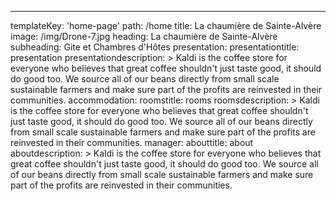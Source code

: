 ---
templateKey: 'home-page'
path: /home
title: La chaumière de Sainte-Alvère
image: /img/Drone-7.jpg
heading: La chaumière de Sainte-Alvère
subheading: Gite et Chambres d'Hôtes
presentation:
  presentationtitle: presentation
  presentationdescription: >
    Kaldi is the coffee store for everyone who believes that great coffee
    shouldn't just taste good, it should do good too. We source all of our beans
    directly from small scale sustainable farmers and make sure part of the
    profits are reinvested in their communities.
accommodation:
  roomstitle: rooms
  roomsdescription: >
    Kaldi is the coffee store for everyone who believes that great coffee
    shouldn't just taste good, it should do good too. We source all of our beans
    directly from small scale sustainable farmers and make sure part of the
    profits are reinvested in their communities.
manager:
  abouttitle: about
  aboutdescription: >
    Kaldi is the coffee store for everyone who believes that great coffee
    shouldn't just taste good, it should do good too. We source all of our beans
    directly from small scale sustainable farmers and make sure part of the
    profits are reinvested in their communities.